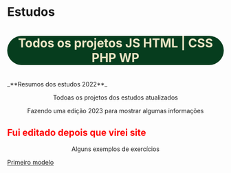 # Estudos
<h1 style="text-align: center; background-color: #063d1e; color: #ebe5c5; border-radius: 40px;">Todos os projetos JS HTML | CSS PHP WP</h1> <br>
    _**Resumos dos estudos 2022**_
    <P style="text-align: center;">
    Todoas os projetos dos estudos atualizados
    </P>
    <p style="text-align: center;"> Fazendo uma edição 2023 para mostrar algumas informações</p>
    <h2 style="color: red;" style="text-align: center;"> Fui editado depois que virei site </h2>
    <p style="text-align: center;">Alguns exemplos de exercícios<p>
        <a style="text-align: center;" href="https://alanqg.github.io/Estudos/HTML/Modulo-02-html%20Guanabara/13-projeto-do-zero(corecao-desafio)/part-09/" target="_blank">Primeiro modelo</a>